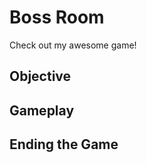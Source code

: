 Boss Room
===============

Check out my awesome game! 


Objective
---------



Gameplay
--------



Ending the Game
---------------

